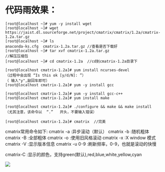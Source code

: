 # 代码雨效果：

```
[root@localhost ~]# yum -y install wget
[root@localhost ~]# wget https://jaist.dl.sourceforge.net/project/cmatrix/cmatrix/1.2a/cmatrix-1.2a.tar.gz
[root@localhost ~]# ls
anaconda-ks.cfg  cmatrix-1.2a.tar.gz //查看是否下载好
[root@localhost ~]# tar xvf cmatrix-1.2a.tar.gz
//解压压缩包
[root@localhost ~]# cd cmatrix-1.2a  //cd到cmatrix-1.2a目录下

[root@localhost cmatrix-1.2a]# yum install ncurses-devel
（过程中会出现 “Is this ok [y/d/N]: ”）
（ 输入"y",敲回车即可）
[root@localhost cmatrix-1.2a]# yum -y install gcc

[root@localhost cmatrix-1.2a]# yum -y install gcc-c++
[root@localhost cmatrix-1.2a]# yum install make

[root@localhost cmatrix-1.2a]# ./configure && make && make install
（尤其注意，该命令以  “.”   开头，不要输入错误）

[root@localhost cmatrix-1.2a]# cmatrix  //完美
```

cmatrix常用命令如下:
cmatrix -a :异步滚动（默认）
cmatrix -b :随机粗体
cmatrix -B :全部粗体
cmatrix -o :使用旧风格滚动
cmatrix -x :X window 模式
cmatrix -V :显示版本信息
cmatrix -u 0-9 :刷新频率，0-9，也就是滚动的快慢

cmatrix-C :显示的颜色，支持green(默认),red,blue,white,yellow,cyan

![](https://i.loli.net/2019/07/30/5d3ffae85365813161.jpg)